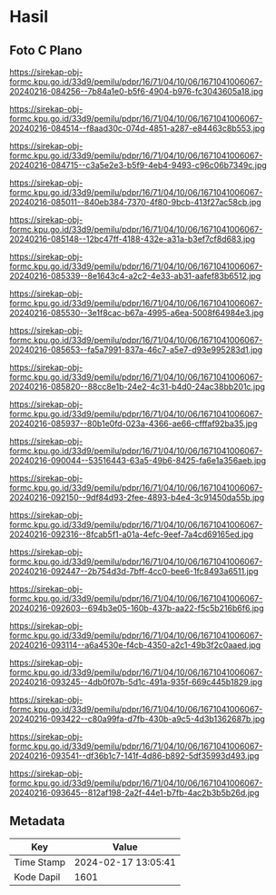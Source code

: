 # Hasil

## Foto C Plano

https://sirekap-obj-formc.kpu.go.id/33d9/pemilu/pdpr/16/71/04/10/06/1671041006067-20240216-084256--7b84a1e0-b5f6-4904-b976-fc3043605a18.jpg

https://sirekap-obj-formc.kpu.go.id/33d9/pemilu/pdpr/16/71/04/10/06/1671041006067-20240216-084514--f8aad30c-074d-4851-a287-e84463c8b553.jpg

https://sirekap-obj-formc.kpu.go.id/33d9/pemilu/pdpr/16/71/04/10/06/1671041006067-20240216-084715--c3a5e2e3-b5f9-4eb4-9493-c96c06b7349c.jpg

https://sirekap-obj-formc.kpu.go.id/33d9/pemilu/pdpr/16/71/04/10/06/1671041006067-20240216-085011--840eb384-7370-4f80-9bcb-413f27ac58cb.jpg

https://sirekap-obj-formc.kpu.go.id/33d9/pemilu/pdpr/16/71/04/10/06/1671041006067-20240216-085148--12bc47ff-4188-432e-a31a-b3ef7cf8d683.jpg

https://sirekap-obj-formc.kpu.go.id/33d9/pemilu/pdpr/16/71/04/10/06/1671041006067-20240216-085339--8e1643c4-a2c2-4e33-ab31-aafef83b6512.jpg

https://sirekap-obj-formc.kpu.go.id/33d9/pemilu/pdpr/16/71/04/10/06/1671041006067-20240216-085530--3e1f8cac-b67a-4995-a6ea-5008f64984e3.jpg

https://sirekap-obj-formc.kpu.go.id/33d9/pemilu/pdpr/16/71/04/10/06/1671041006067-20240216-085653--fa5a7991-837a-46c7-a5e7-d93e995283d1.jpg

https://sirekap-obj-formc.kpu.go.id/33d9/pemilu/pdpr/16/71/04/10/06/1671041006067-20240216-085820--88cc8e1b-24e2-4c31-b4d0-24ac38bb201c.jpg

https://sirekap-obj-formc.kpu.go.id/33d9/pemilu/pdpr/16/71/04/10/06/1671041006067-20240216-085937--80b1e0fd-023a-4366-ae66-cfffaf92ba35.jpg

https://sirekap-obj-formc.kpu.go.id/33d9/pemilu/pdpr/16/71/04/10/06/1671041006067-20240216-090044--53516443-63a5-49b6-8425-fa6e1a356aeb.jpg

https://sirekap-obj-formc.kpu.go.id/33d9/pemilu/pdpr/16/71/04/10/06/1671041006067-20240216-092150--9df84d93-2fee-4893-b4e4-3c91450da55b.jpg

https://sirekap-obj-formc.kpu.go.id/33d9/pemilu/pdpr/16/71/04/10/06/1671041006067-20240216-092316--8fcab5f1-a01a-4efc-9eef-7a4cd69165ed.jpg

https://sirekap-obj-formc.kpu.go.id/33d9/pemilu/pdpr/16/71/04/10/06/1671041006067-20240216-092447--2b754d3d-7bff-4cc0-bee6-1fc8493a6511.jpg

https://sirekap-obj-formc.kpu.go.id/33d9/pemilu/pdpr/16/71/04/10/06/1671041006067-20240216-092603--694b3e05-160b-437b-aa22-f5c5b216b6f6.jpg

https://sirekap-obj-formc.kpu.go.id/33d9/pemilu/pdpr/16/71/04/10/06/1671041006067-20240216-093114--a6a4530e-f4cb-4350-a2c1-49b3f2c0aaed.jpg

https://sirekap-obj-formc.kpu.go.id/33d9/pemilu/pdpr/16/71/04/10/06/1671041006067-20240216-093245--4db0f07b-5d1c-491a-935f-669c445b1829.jpg

https://sirekap-obj-formc.kpu.go.id/33d9/pemilu/pdpr/16/71/04/10/06/1671041006067-20240216-093422--c80a99fa-d7fb-430b-a9c5-4d3b1362687b.jpg

https://sirekap-obj-formc.kpu.go.id/33d9/pemilu/pdpr/16/71/04/10/06/1671041006067-20240216-093541--df36b1c7-141f-4d86-b892-5df35993d493.jpg

https://sirekap-obj-formc.kpu.go.id/33d9/pemilu/pdpr/16/71/04/10/06/1671041006067-20240216-093645--812af198-2a2f-44e1-b7fb-4ac2b3b5b26d.jpg


## Metadata

| Key        | Value               |
| ---------- | ------------------- |
| Time Stamp | 2024-02-17 13:05:41 |
| Kode Dapil | 1601                |



